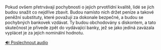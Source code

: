 
Pokud ovšem přetrvávají pochybnosti o jejich prvotřídní kvalitě, lidé se jich budou snažit co nejdříve zbavit. Budou namísto nich držet peníze a takové peněžní substituty, které považují za dokonale bezpečné, a budou se pochybných bankovek vzdávat. Ty budou obchodovány s diskontem, a tato skutečnost je přivede zpět do vydávající banky, jež se jako jediná zavázala vyplácet je za jejich nominální hodnotu.

[🔊 Poslechnout audio](/data/7-paragraphs/audio/chapter_82/para_010-Pokud-ovem-petrvvaj-pochybnosti-o-jejich-prvot.mp3)
